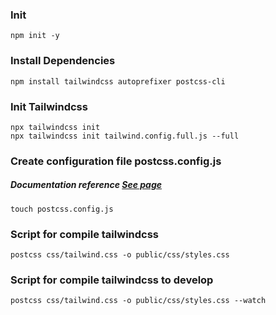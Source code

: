 ### Init
```
npm init -y
```
### Install Dependencies

```
npm install tailwindcss autoprefixer postcss-cli
```
### Init Tailwindcss
```
npx tailwindcss init
npx tailwindcss init tailwind.config.full.js --full
```
### Create configuration file postcss.config.js 
##### Documentation reference [See page](https://tailwindcss.com/docs/installation#add-tailwind-as-a-post-css-plugin)

```
touch postcss.config.js
```
### Script for compile tailwindcss
```
postcss css/tailwind.css -o public/css/styles.css
```
### Script for compile tailwindcss to develop
```
postcss css/tailwind.css -o public/css/styles.css --watch
```